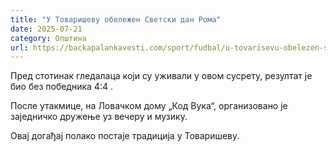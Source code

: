 ```yaml
---
title: "У Товаришеву обележен Светски дан Рома"
date: 2025-07-21
category: Општина
url: https://backapalankavesti.com/sport/fudbal/u-tovarisevu-obelezen-svetski-dan-roma/
---
```


Пред стотинак гледалаца који су уживали у овом сусрету, резултат је био без победника 4:4 .

После утакмице, на Ловачком дому „Код Вука“, организовано је заједничко дружење уз вечеру и музику.

Овај догађај полако постаје традиција у Товаришеву.
